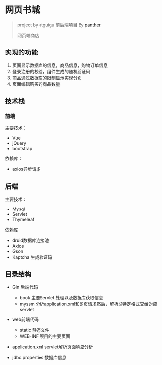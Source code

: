 # 网页书城

> project by atguigu
> 前后端项目 By [panther](www.panther9985.icu)
>
> 网页端商店

## 实现的功能

1. 页面显示数据库的信息，商品信息，购物订单信息
2. 登录注册的校验，组件生成的随机验证码
3. 商品通过数据库的限制显示实现分页
4. 页面编辑购买的商品数量

## 技术栈

### 前端

主要技术：

* Vue
* jQuery
* bootstrap

依赖库：

* axios异步请求

## 后端

主要技术：

* Mysql
* Servlet
* Thymeleaf

依赖库

* druid数据库连接池
* Axios
* Gson
* Kaptcha 生成验证码

## 目录结构

* Gin 后端代码

  * book 主要Servlet 处理以及数据库获取信息
  * myssm 分析application.xml和网页请求然后，解析成特定格式交给对应servlet

* web前端代码

  * static 静态文件
  * WEB-INF 项目的主要页面

* application.xml  servlet解析页面响应分析

* jdbc.properties  数据库信息

  
